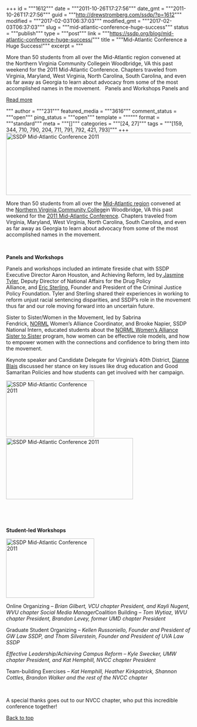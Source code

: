 +++
id = """1612"""
date = """2011-10-26T17:27:56"""
date_gmt = """2011-10-26T17:27:56"""
guid = """http://drewstromberg.com/ssdp/?p=1612"""
modified = """2017-02-03T06:37:03"""
modified_gmt = """2017-02-03T06:37:03"""
slug = """mid-atlantic-conference-huge-success"""
status = """publish"""
type = """post"""
link = """https://ssdp.org/blog/mid-atlantic-conference-huge-success/"""
title = """Mid-Atlantic Conference a Huge Success!"""
excerpt = """<p>More than 50 students from all over the Mid-Atlantic region convened at the Northern Virginia Community Collegein Woodbridge, VA this past weekend for the 2011 Mid-Atlantic Conference. Chapters traveled from Virginia, Maryland, West Virginia, North Carolina, South Carolina, and even as far away as Georgia to learn about advocacy from some of the most accomplished names in the movement. &nbsp; Panels and Workshops Panels and</p>
<div class="h10"></div>
<p><a class="more-link2 flat" href="https://ssdp.org/blog/mid-atlantic-conference-huge-success/">Read more</a></p>
"""
author = """231"""
featured_media = """3616"""
comment_status = """open"""
ping_status = """open"""
template = """"""
format = """standard"""
meta = """[]"""
categories = """[24, 27]"""
tags = """[159, 344, 710, 790, 204, 711, 791, 792, 421, 793]"""
+++
<img title="SSDP Mid-Atlantic Conference 2011" src="http://ssdp.org/assets/images/blog/2011/october/Mid-Atlantic%20Conference/ma%202011.jpg" alt="SSDP Mid-Atlantic Conference 2011" width="620" height="170" />



More than 50 students from all over the <a href="http://ssdp.org/chapters/midatlantic" target="_blank">Mid-Atlantic region</a> convened at the <a href="http://ssdp.org/chapters/midatlantic/virginia/nvcc-woodbridge-campus" target="_blank">Northern Virginia Community College</a>in Woodbridge, VA this past weekend for the <a href="http://ssdp.org/events/2011-mid-atlantic-regional-conference" target="_blank">2011 Mid-Atlantic Conference</a>. Chapters traveled from Virginia, Maryland, West Virginia, North Carolina, South Carolina, and even as far away as Georgia to learn about advocacy from some of the most accomplished names in the movement.



&nbsp;



<strong>Panels and Workshops</strong>



Panels and workshops included an intimate fireside chat with SSDP Executive Director Aaron Houston, and Achieving Reform, led by<a href="http://www.drugpolicy.org/about-us/leadership/staff/jasmine-tyler-deputy-director-national-affairs" target="_blank"> Jasmine Tyler</a>, Deputy Director of National Affairs for the Drug Policy Alliance, and <a href="http://www.cjpf.org/about/ericbio.html" target="_blank">Eric Sterling</a>, Founder and President of the Criminal Justice Policy Foundation. Tyler and Sterling shared their experiences in working to reform unjust racial sentencing disparities, and SSDP&#8217;s role in the movement thus far and our role moving forward into an uncertain future.



Sister to Sister/Women in the Movement, led by Sabrina Fendrick, <a href="http://norml.org/" target="_blank">NORML</a> Women&#8217;s Alliance Coordinator, and Brooke Napier, SSDP National Intern, educated students about the <a title="NORML Women's Alliance Sister to Sister" href="http://norml.org/women" target="_blank">NORML Women&#8217;s Alliance Sister to Sister</a> program, how women can be effective role models, and how to empower women with the connections and confidence to bring them into the movement.



Keynote speaker and Candidate Delegate for Virginia&#8217;s 40th District, <a href="http://diannefordelegate.com/" target="_blank">Dianne Blais</a> discussed her stance on key issues like drug education and Good Samaritan Policies and how students can get involved with her campaign.



<img title="SSDP Mid-Atlantic Conference 2011" src="http://ssdp.org/assets/images/blog/2011/october/Mid-Atlantic%20Conference/grad%20students.jpg" alt="SSDP Mid-Atlantic Conference 2011" width="240" height="154" />  <img title="SSDP Mid-Atlantic Conference 2011" src="http://ssdp.org/assets/images/blog/2011/october/Mid-Atlantic%20Conference/leadership.jpg" alt="SSDP Mid-Atlantic Conference 2011" width="346" height="167" />



&nbsp;



&nbsp;



<strong>Student-led Workshops</strong>



<img class="alignright" title="SSDP Mid-Atlantic Conference 2011" src="http://ssdp.org/assets/images/blog/2011/october/Mid-Atlantic%20Conference/team-building.jpg" alt="SSDP Mid-Atlantic Conference 2011" width="240" height="162" />



Online Organizing &#8211;<em> Brian Gilbert, VCU chapter President, and Kayli Nugent, WVU chapter Social Media Manager</em>Coalition Building &#8211; <em>Tom Wytiaz, WVU chapter President, Brandon Levey, former UMD chapter President

</em>Graduate Student Organizing &#8211; <em>Kellen Russoniello, Founder and President of GW Law SSDP, and Thom Silverstein, Founder and President of UVA Law SSDP

</em><em><em>Effective Leadership/Achieving Campus Reform &#8211; <em>Kyle Swecker, UMW chapter President, and Kat Hemphill, NVCC chapter President

</em></em></em>Team-building Exercises &#8211; <em>Kat Hemphill, Heather Kirkpatrick,</em><em> Shannon Cottles, Brandon Walker and the rest of the NVCC chapter</em>



&nbsp;



A special thanks goes out to our NVCC chapter, who put this incredible conference together!



<a title="Back to Top" href="http://ssdp.org/news/blog/mid-atlantic-conference-huge-success#top">Back to top</a>
